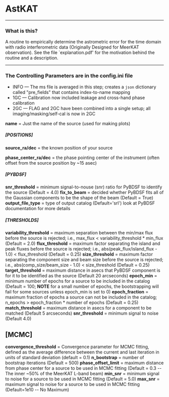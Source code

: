 # AstKAT

--- 

### What is this?

A routine to empirically determine the astrometric error for the time domain with radio interferometric data (Originally Designed for MeerKAT observation). See the file `explanation.pdf' for the motivation behind the routine and a description. 

---
### The Controlling Parameters are in the config.ini file

* INFO — The ms file is averaged in this step; creates a `json` dictionary called "pre_fields" that contains index-to-name mapping
* 1GC  — Calibration now included leakage and cross-hand phase calibration
* 2GC  — FLAG and 2GC have been combined into a single setup; all imaging/masking/self-cal is now in 2GC

**name** = Just the name of the source (used for making plots)

##### [POSITIONS]
**source_ra/dec** = the known position of your source 

**phase_center_ra/dec** = the phase pointing center of the instrument (often offset from the source position by ~15 asec)

##### [PYBDSF]
**snr_threshold** = minimum signal-to-nouse (snr) ratio for PyBDSF to identify the source (Default = 4.0)
**fix_to_beam** = decided whether PyBDSF fits all of the Gaussian components to be the shape of the beam (Default = True)
**output_file_type** = type of output catalog (Default='srl') look at PyBDSF documentation for more details

##### [THRESHOLDS]
**variability_threshold** = maximum separation between the min/max flux before the source is rejected; i.e., max_flux <  variability_threshold * min_flux (Default = 2.0)
**flux_threshold** = maximum factor separating the island and peak fluxes before the source is rejected; i.e., abs(peak_flux/island_flux - 1.0) <  flux_threshold (Default = 0.25)
**size_threshold** = maximum factor separating the component size and beam size before the source is rejected; i.e., abs(comp_size/beam_size - 1.0) <  size_threshold (Default = 0.25)
**target_threshold** = maximum distance in asecs that PyBDSF component is for it to be identified as the source (Default 20 arcseconds)
**epoch_min** = minimum number of epochs for a source to be included in the catalog (Default = 100; **NOTE** for a small number of epochs, the bootstrapping will fail for some sources unless epoch_min is set to 0) 
**epoch_fraction** = maximum fraction of epochs a source can not be included in the catalog; n_epochs > epoch_fraction * number of epochs (Default = 0.25)
**match_threshold** = maximum distance in asecs for a component to be matched (Default 5 arcseconds)
**snr_threshold** = minimum signal to noise (Default 4.0)

## [MCMC]
**convergence_threshold** = Convergence parameter for MCMC fitting, defined as the average difference between the current and last iteration in units of standard deviation (default = 0.1)
**n_bootstrap**           = number of bootstrap iterations (Default = 500)
**phase_offset_limit**    = maximum distance from phase center for a source to be used in MCMC fitting (Default = 0.3 -- The inner ~50% of the MeerKAT L-band beam)
**min_snr**               = minimum signal to noise for a source to be used in MCMC fitting (Default = 5.0)
**max_snr**               = maximum signal to noise for a source to be used in MCMC fitting (Default=1e10 -- No Maximum)
